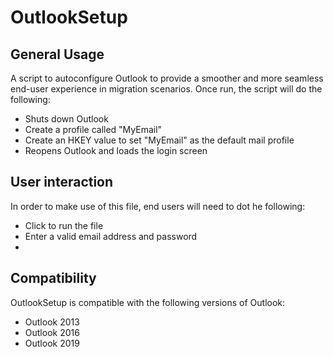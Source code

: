 # OutlookSetup

## General Usage

A script to autoconfigure Outlook to provide a smoother and more seamless end-user experience in migration scenarios. Once run, the script will do the following:

* Shuts down Outlook
* Create a profile called "MyEmail"
* Create an HKEY value to set "MyEmail" as the default mail profile
* Reopens Outlook and loads the login screen

## User interaction

In order to make use of this file, end users will need to dot he following:

* Click to run the file
* Enter a valid email address and password
* 

## Compatibility

OutlookSetup is compatible with the following versions of Outlook:

* Outlook 2013
* Outlook 2016
* Outlook 2019
